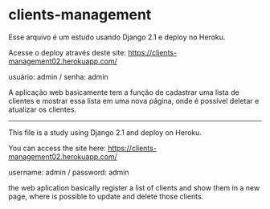 # clients-management
Esse arquivo é um estudo usando Django 2.1 e deploy no Heroku.

Acesse o deploy através deste site: https://clients-management02.herokuapp.com/

usuário: admin / senha: admin

A aplicação web basicamente tem a função de cadastrar uma lista de clientes e mostrar essa lista em uma nova página, onde é possível deletar e atualizar os clientes.

----------------------
This file is a study using Django 2.1 and deploy on Heroku.

You can access the site here: https://clients-management02.herokuapp.com/

username: admin / password: admin

the web aplication basically register a list of clients and show them in a new page, where is possible to update and delete those clients.
